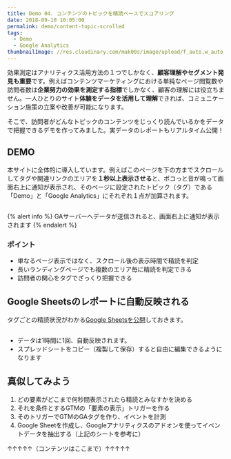 ```yaml
---
title: Demo 04. コンテンツのトピックを精読ベースでスコアリング
date: 2018-09-10 10:05:00
permalink: demo/content-topic-scrolled
tags:
  - Demo
  - Google Analytics
thumbnailImage: //res.cloudinary.com/mak00s/image/upload/f_auto,w_auto:200:800/v1536394157/demo-content-topic-scrolled.png
---
```


効果測定はアナリティクス活用方法の１つでしかなく、**顧客理解やセグメント発見も重要**です。例えばコンテンツマーケティングにおける単純なページ閲覧数や訪問者数は**企業努力の効果を測定する指標**でしかなく、顧客の理解には役立ちません。一人ひとりのサイト**体験をデータを活用して理解**できれば、コミュニケーション施策の立案や改善が可能になります。

そこで、訪問者がどんなトピックのコンテンツをじっくり読んでいるかをデータで把握できるデモを作ってみました。実データのレポートもリアルタイム公開！
<!-- more -->

## DEMO

本サイトに全体的に導入しています。例えばこのページを下の方までスクロールしてタグや関連リンクのエリアを**１秒以上表示させる**と、ポコっと音が鳴って画面右上に通知が表示され、そのページに設定されたトピック（タグ）である「Demo」と「Google Analytics」にそれぞれ１点が加算されます。

<img src="//res.cloudinary.com/mak00s/image/upload/f_auto,w_auto:200:800/v1536394157/demo-content-topic-scrolled.png" alt="" sizes="100vw" />

{% alert info %}
GAサーバーへデータが送信されると、画面右上に通知が表示されます
{% endalert %}

### ポイント
- 単なるページ表示ではなく、スクロール後の表示時間で精読を判定
- 長いランディングページでも複数のエリア毎に精読を判定できる
- 訪問者の関心をタグでざっくり把握できる

## Google Sheetsのレポートに自動反映される

タグごとの精読状況がわかる[Google Sheetsを公開](https://docs.google.com/spreadsheets/d/1Wg81YpMDcZ2VLWAhXqlg_GU1pQRCrWy4CZGJZTXfez0/edit#gid=0)しておきます。

<a href="https://docs.google.com/spreadsheets/d/1Wg81YpMDcZ2VLWAhXqlg_GU1pQRCrWy4CZGJZTXfez0/edit#gid=0"><img src="//res.cloudinary.com/mak00s/image/upload/f_auto,w_auto:200:800/v1536396545/demo-content-topic-report.png" alt="" sizes="100vw" /></a>

- データは1時間に1回、自動反映されます。
- スプレッドシートをコピー（複製して保存）すると自由に編集できるようになります

## 真似してみよう
1. どの要素がどこまで何秒間表示されたら精読とみなすかを決める
2. それを条件とするGTMの「要素の表示」トリガーを作る
3. そのトリガーでGTMのGAタグを作り、イベントを計測
4. Google Sheetを作成し、Googleアナリティクスのアドオンを使ってイベントデータを抽出する（上記のシートを参考に）

↑↑↑↑↑（コンテンツはここまで）↑↑↑↑↑